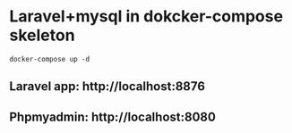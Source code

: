# Laravel+mysql in dokcker-compose skeleton


  ```
  docker-compose up -d
  ```

## Laravel app: http://localhost:8876
## Phpmyadmin: http://localhost:8080
